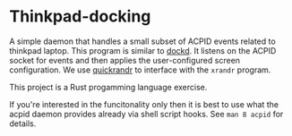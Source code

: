 # Thinkpad-docking

A simple daemon that handles a small subset of ACPID events related to thinkpad laptop.
This program is similar to [dockd](https://github.com/libthinkpad/dockd).
It listens on the ACPID socket for events and then applies the user-configured screen configuration.
We use [quickrandr](https://crates.io/crates/quickrandr) to interface with the `xrandr` program.

This project is a Rust progamming language exercise.

If you're interested in the funcitonality only then it is best to use what the acpid daemon provides already via shell script hooks. See `man 8 acpid` for details.

